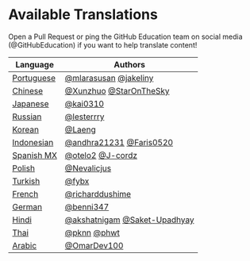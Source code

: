 # Available Translations
Open a Pull Request or ping the GitHub Education team on social media (@GitHubEducation) if you want to help translate content!

| Language                        | Authors                                 |
|---------------------------------|-----------------------------------------|
| [Portuguese](https://bit.ly/3LI8kAc) | [@mlarasusan](https://github.com/mlarasusan) [@jakeliny](https://github.com/jakeliny)                   |
| [Chinese](https://bit.ly/3kE3Ezc)       | [@Xunzhuo](https://github.com/Xunzhuo) [@StarOnTheSky](https://github.com/StarOnTheSky)                  |
| [Japanese](https://bit.ly/38TCVfm)      | [@kai0310](https://github.com/kai0310)                                |
| [Russian](https://bit.ly/3w7d7EL)       | [@lesterrry](https://github.com/lesterrry)                              |
| [Korean](https://bit.ly/3MS4owN)     | [@Laeng](https://github.com/Laeng)                              |
| [Indonesian](https://bit.ly/3yeTRrI) | [@andhra21231](https://github.com/andhra21231) [@Faris0520](https://github.com/Faris0520)     | 
| [Spanish MX](https://bit.ly/3wqpwUz) | [@otelo2](https://github.com/otelo2) [@J-cordz](https://github.com/J-cordz)                              |
| [Polish](https://bit.ly/38c411k)        | [@Nevalicjus](https://github.com/Nevalicjus)                             | 
| [Turkish](./README.tr.md)| [@fybx](https://github.com/fybx) |                          | 
| [French](./README.fr.md)        | [@richarddushime](https://github.com/richarddushime)                     |
| [German](./README.de.md)        | [@benni347](https://github.com/benni347)                     |
| [Hindi](./README.hi.md)        | [@akshatnigam](https://github.com/akshatnigam) [@Saket-Upadhyay](https://github.com/Saket-Upadhyay)                     
| [Thai](./README.th.md)          | [@pknn](https://github.com/pknn) [@phwt](https://github.com/phwt)                             | 
| [Arabic](./README.ar.md)          | [@OmarDev100](https://github.com/OmarDev100)                             | 
